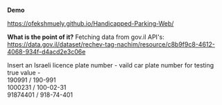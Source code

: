 **Demo**

https://ofekshmuely.github.io/Handicapped-Parking-Web/

**What is the point of it?**
Fetching data from gov.il API's:
https://data.gov.il/dataset/rechev-tag-nachim/resource/c8b9f9c8-4612-4068-934f-d4acd2e3c06e


Insert an Israeli licence plate number - 
vaild car plate number for testing true value -
<br>190991 / 190-991 
<br>1000231 / 100-02-31 
<br>91874401 / 918-74-401

